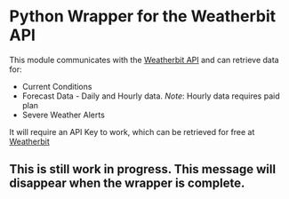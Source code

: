 # Python Wrapper for the Weatherbit API
This module communicates with the [Weatherbit API](https://www.weatherbit.io/api) and can retrieve data for:

* Current Conditions
* Forecast Data - Daily and Hourly data. *Note*: Hourly data requires paid plan
* Severe Weather Alerts

It will require an API Key to work, which can be retrieved for free at [Weatherbit](https://www.weatherbit.io/account/create)

## This is still work in progress. This message will disappear when the wrapper is complete.
